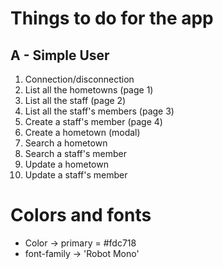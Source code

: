 # Things to do for the app

## A - Simple User
1. Connection/disconnection
2. List all the hometowns (page 1)
3. List all the staff (page 2)
4. List all the staff's members (page 3)
5. Create a staff's member (page 4)
6. Create a hometown (modal)
7. Search a hometown
8. Search a staff's member
9. Update a hometown
10. Update a staff's member

# Colors and fonts
- Color -> primary  = #fdc718
- font-family -> 'Robot Mono'